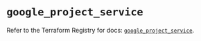 # `google_project_service`

Refer to the Terraform Registry for docs: [`google_project_service`](https://registry.terraform.io/providers/hashicorp/google-beta/5.15.0/docs/resources/google_project_service).
